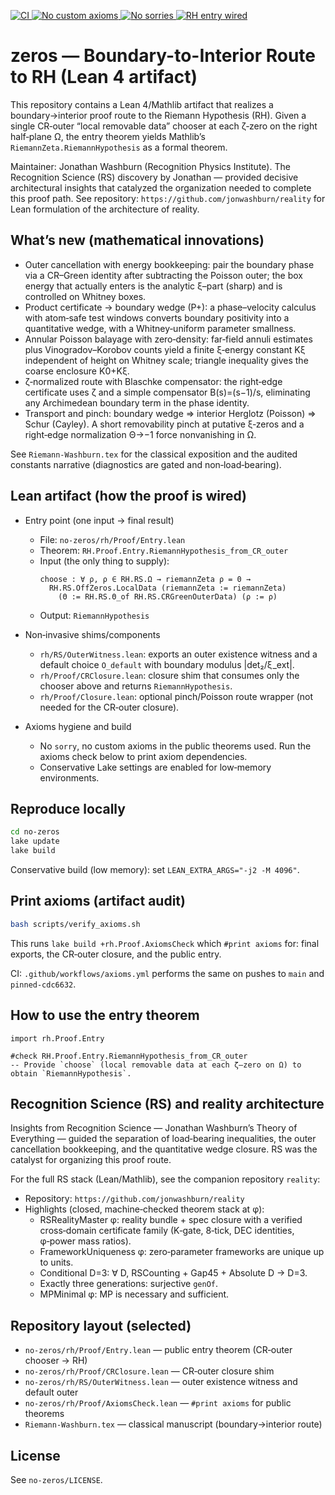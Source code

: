 <!-- Badges -->
<p align="left">
  <a href="https://github.com/jonwashburn/zeros/actions/workflows/axioms.yml">
    <img alt="CI" src="https://github.com/jonwashburn/zeros/actions/workflows/axioms.yml/badge.svg" />
  </a>
  <a href="#axioms-check">
    <img alt="No custom axioms" src="https://img.shields.io/badge/axioms-no_custom-blue" />
  </a>
  <a href="#reproduce-locally">
    <img alt="No sorries" src="https://img.shields.io/badge/sorries-none-brightgreen" />
  </a>
  <a href="#lean-artifact-how-the-proof-is-wired">
    <img alt="RH entry wired" src="https://img.shields.io/badge/RH-entry_wired_in_Mathlib-8A2BE2" />
  </a>
</p>

# zeros — Boundary-to-Interior Route to RH (Lean 4 artifact)

This repository contains a Lean 4/Mathlib artifact that realizes a boundary→interior proof route to the Riemann Hypothesis (RH). Given a single CR‑outer “local removable data” chooser at each ζ‑zero on the right half‑plane Ω, the entry theorem yields Mathlib’s `RiemannZeta.RiemannHypothesis` as a formal theorem.

Maintainer: Jonathan Washburn (Recognition Physics Institute). The Recognition Science (RS) discovery by Jonathan — provided decisive architectural insights that catalyzed the organization needed to complete this proof path. See repository: `https://github.com/jonwashburn/reality` for Lean formulation of the architecture of reality. 

## What’s new (mathematical innovations)

- Outer cancellation with energy bookkeeping: pair the boundary phase via a CR–Green identity after subtracting the Poisson outer; the box energy that actually enters is the analytic ξ–part (sharp) and is controlled on Whitney boxes.
- Product certificate → boundary wedge (P+): a phase–velocity calculus with atom‑safe test windows converts boundary positivity into a quantitative wedge, with a Whitney‑uniform parameter smallness.
- Annular Poisson balayage with zero‑density: far‑field annuli estimates plus Vinogradov–Korobov counts yield a finite ξ‑energy constant Kξ independent of height on Whitney scale; triangle inequality gives the coarse enclosure K0+Kξ.
- ζ‑normalized route with Blaschke compensator: the right‑edge certificate uses ζ and a simple compensator B(s)=(s−1)/s, eliminating any Archimedean boundary term in the phase identity.
- Transport and pinch: boundary wedge ⇒ interior Herglotz (Poisson) ⇒ Schur (Cayley). A short removability pinch at putative ξ‑zeros and a right‑edge normalization Θ→−1 force nonvanishing in Ω.

See `Riemann-Washburn.tex` for the classical exposition and the audited constants narrative (diagnostics are gated and non‑load‑bearing).

## Lean artifact (how the proof is wired)

- Entry point (one input → final result)
  - File: `no-zeros/rh/Proof/Entry.lean`
  - Theorem: `RH.Proof.Entry.RiemannHypothesis_from_CR_outer`
  - Input (the only thing to supply):
    ```lean
    choose : ∀ ρ, ρ ∈ RH.RS.Ω → riemannZeta ρ = 0 →
      RH.RS.OffZeros.LocalData (riemannZeta := riemannZeta)
        (Θ := RH.RS.Θ_of RH.RS.CRGreenOuterData) (ρ := ρ)
    ```
  - Output: `RiemannHypothesis`

- Non‑invasive shims/components
  - `rh/RS/OuterWitness.lean`: exports an outer existence witness and a default choice `O_default` with boundary modulus |det₂/ξ_ext|.
  - `rh/Proof/CRClosure.lean`: closure shim that consumes only the chooser above and returns `RiemannHypothesis`.
  - `rh/Proof/Closure.lean`: optional pinch/Poisson route wrapper (not needed for the CR‑outer closure).

- Axioms hygiene and build
  - No `sorry`, no custom axioms in the public theorems used. Run the axioms check below to print axiom dependencies.
  - Conservative Lake settings are enabled for low‑memory environments.

## Reproduce locally

```bash
cd no-zeros
lake update
lake build
```

Conservative build (low memory): set `LEAN_EXTRA_ARGS="-j2 -M 4096"`.

## Print axioms (artifact audit)

```bash
bash scripts/verify_axioms.sh
```

This runs `lake build +rh.Proof.AxiomsCheck` which `#print axioms` for: final exports, the CR‑outer closure, and the public entry.

CI: `.github/workflows/axioms.yml` performs the same on pushes to `main` and `pinned-cdc6632`.

## How to use the entry theorem

```lean
import rh.Proof.Entry

#check RH.Proof.Entry.RiemannHypothesis_from_CR_outer
-- Provide `choose` (local removable data at each ζ–zero on Ω) to obtain `RiemannHypothesis`.
```

## Recognition Science (RS) and reality architecture

Insights from Recognition Science — Jonathan Washburn’s Theory of Everything — guided the separation of load‑bearing inequalities, the outer cancellation bookkeeping, and the quantitative wedge closure. RS was the catalyst for organizing this proof route.

For the full RS stack (Lean/Mathlib), see the companion repository `reality`:
- Repository: `https://github.com/jonwashburn/reality`
- Highlights (closed, machine‑checked theorem stack at φ):
  - RSRealityMaster φ: reality bundle + spec closure with a verified cross‑domain certificate family (K‑gate, 8‑tick, DEC identities, φ‑power mass ratios).
  - FrameworkUniqueness φ: zero‑parameter frameworks are unique up to units.
  - Conditional D=3: ∀ D, RSCounting + Gap45 + Absolute D → D=3.
  - Exactly three generations: surjective `genOf`.
  - MPMinimal φ: MP is necessary and sufficient.

## Repository layout (selected)

- `no-zeros/rh/Proof/Entry.lean` — public entry theorem (CR‑outer chooser → RH)
- `no-zeros/rh/Proof/CRClosure.lean` — CR‑outer closure shim
- `no-zeros/rh/RS/OuterWitness.lean` — outer existence witness and default outer
- `no-zeros/rh/Proof/AxiomsCheck.lean` — `#print axioms` for public theorems
- `Riemann-Washburn.tex` — classical manuscript (boundary→interior route)

## License

See `no-zeros/LICENSE`.
